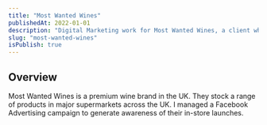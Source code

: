 ```yaml
---
title: "Most Wanted Wines"
publishedAt: 2022-01-01
description: "Digital Marketing work for Most Wanted Wines, a client while at Factory Pattern"
slug: "most-wanted-wines"
isPublish: true
---
```


## Overview
Most Wanted Wines is a premium wine brand in the UK. They stock a range of products in major supermarkets across the UK. I managed a Facebook Advertising campaign to generate awareness of their in-store launches.

